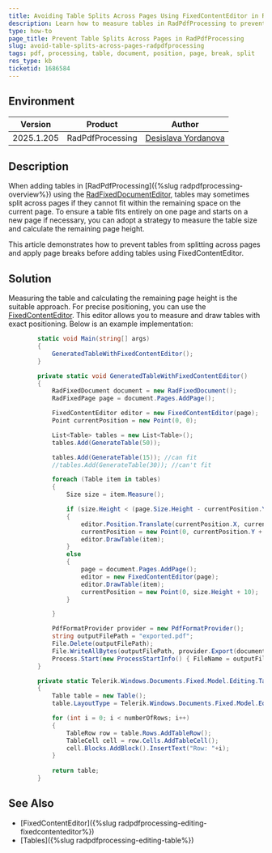 ```yaml
---
title: Avoiding Table Splits Across Pages Using FixedContentEditor in RadPdfProcessing
description: Learn how to measure tables in RadPdfProcessing to prevent them from splitting across pages in a PDF document.
type: how-to
page_title: Prevent Table Splits Across Pages in RadPdfProcessing
slug: avoid-table-splits-across-pages-radpdfprocessing
tags: pdf, processing, table, document, position, page, break, split
res_type: kb
ticketid: 1686584
---
```


## Environment

| Version | Product | Author | 
| ---- | ---- | ---- | 
| 2025.1.205| RadPdfProcessing |[Desislava Yordanova](https://www.telerik.com/blogs/author/desislava-yordanova)| 

## Description

When adding tables in [RadPdfProcessing]({%slug radpdfprocessing-overview%}) using the [RadFixedDocumentEditor](https://docs.telerik.com/devtools/document-processing/libraries/radpdfprocessing/editing/radfixeddocumenteditor), tables may sometimes split across pages if they cannot fit within the remaining space on the current page. To ensure a table fits entirely on one page and starts on a new page if necessary, you can adopt a strategy to measure the table size and calculate the remaining page height.

This article demonstrates how to prevent tables from splitting across pages and apply page breaks before adding tables using FixedContentEditor.

## Solution

Measuring the table and calculating the remaining page height is the suitable approach. For precise positioning, you can use the [FixedContentEditor](https://docs.telerik.com/devtools/document-processing/libraries/radpdfprocessing/editing/fixedcontenteditor). This editor allows you to measure and draw tables with exact positioning. Below is an example implementation:

```csharp
        static void Main(string[] args)
        {
            GeneratedTableWithFixedContentEditor();
        }

        private static void GeneratedTableWithFixedContentEditor()
        {
            RadFixedDocument document = new RadFixedDocument();
            RadFixedPage page = document.Pages.AddPage();

            FixedContentEditor editor = new FixedContentEditor(page);
            Point currentPosition = new Point(0, 0);

            List<Table> tables = new List<Table>(); 
            tables.Add(GenerateTable(50));

            tables.Add(GenerateTable(15)); //can fit
            //tables.Add(GenerateTable(30)); //can't fit

            foreach (Table item in tables)
            {
                Size size = item.Measure();

                if (size.Height < (page.Size.Height - currentPosition.Y))
                {
                    editor.Position.Translate(currentPosition.X, currentPosition.Y);
                    currentPosition = new Point(0, currentPosition.Y + size.Height + 10);
                    editor.DrawTable(item);
                }
                else
                {
                    page = document.Pages.AddPage();
                    editor = new FixedContentEditor(page);
                    editor.DrawTable(item);
                    currentPosition = new Point(0, size.Height + 10);
                }

            }

            PdfFormatProvider provider = new PdfFormatProvider();
            string outputFilePath = "exported.pdf";
            File.Delete(outputFilePath);
            File.WriteAllBytes(outputFilePath, provider.Export(document, TimeSpan.FromSeconds(10)));
            Process.Start(new ProcessStartInfo() { FileName = outputFilePath, UseShellExecute = true });
        }

        private static Telerik.Windows.Documents.Fixed.Model.Editing.Tables.Table GenerateTable(int numberOfRows)
        { 
            Table table = new Table();
            table.LayoutType = Telerik.Windows.Documents.Fixed.Model.Editing.Flow.TableLayoutType.FixedWidth;

            for (int i = 0; i < numberOfRows; i++)
            {
                TableRow row = table.Rows.AddTableRow();
                TableCell cell = row.Cells.AddTableCell();
                cell.Blocks.AddBlock().InsertText("Row: "+i);
            }
            
            return table;
        }
```

## See Also

- [FixedContentEditor]({%slug radpdfprocessing-editing-fixedcontenteditor%})
- [Tables]({%slug radpdfprocessing-editing-table%}) 
